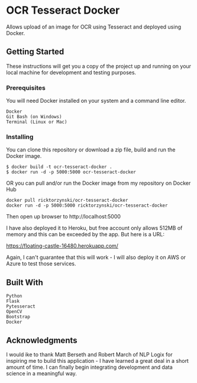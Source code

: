 # OCR Tesseract Docker
Allows upload of an image for OCR using Tesseract and deployed using Docker.

## Getting Started
These instructions will get you a copy of the project up and running on your local machine for development and testing purposes.

### Prerequisites

You will need Docker installed on your system and a command line editor.

```
Docker
Git Bash (on Windows)
Terminal (Linux or Mac)
```

### Installing

You can clone this repository or download a zip file, build and run the Docker image.
```
$ docker build -t ocr-tesseract-docker .
$ docker run -d -p 5000:5000 ocr-tesseract-docker
```

OR you can pull and/or run the Docker image from my repository on Docker Hub

```
docker pull ricktorzynski/ocr-tesseract-docker
docker run -d -p 5000:5000 ricktorzynski/ocr-tesseract-docker
```
Then open up browser to http://localhost:5000

I have also deployed it to Heroku, but free account only allows 512MB of memory and this can be exceeded by the app.  But here is a URL:

https://floating-castle-16480.herokuapp.com/

Again, I can't guarantee that this will work - I will also deploy it on AWS or Azure to test those services.

## Built With
```
Python
Flask
Pytesseract
OpenCV
Bootstrap
Docker
```

## Acknowledgments

I would ike to thank Matt Berseth and Robert March of NLP Logix for inspiring me to build this application - I have learned a great deal in a short amount of time.  I can finally begin integrating development and data science in a meaningful way.

